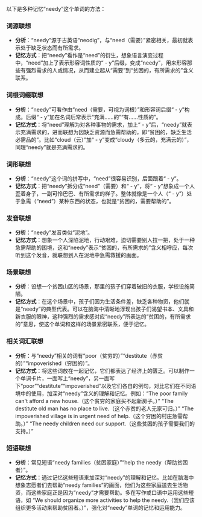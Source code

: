 以下是多种记忆“needy”这个单词的方法：

### 词源联想
 - **分析**：“needy”源于古英语“neodig”，与“need（需要）”紧密相关，最初就表示处于缺乏状态而有所需求。
 - **记忆方式**：把“needy”看作是“need”的衍生，想象语言演变过程中，“need”加上了表示形容词性质的“ - y”后缀，变成“needy”，用来形容那些有强烈需求的人或情况，从而建立起从“需要”到“贫困的，有所需求的”含义联系。

### 词根词缀联想
 - **分析**：“needy”可看作由“need（需要，可视为词根）”和形容词后缀“ - y”构成。后缀“ - y”加在名词后常表示“充满……的”“有……性质的”。
 - **记忆方式**：将“need”理解为对各种事物的需求，加上“ - y”后，“needy”就表示充满需求的，进而联想为因缺乏资源而急需帮助的，即“贫困的，缺乏生活必需品的”。比如“cloud（云）”加“ - y”变成“cloudy（多云的，充满云的）”，同理“needy”就是充满需求的。

### 词形联想
 - **分析**：“needy”这个词的拼写中，“need”很容易识别，后面跟着“ - y”。
 - **记忆方式**：把“needy”拆分成“need”（需要）和“ - y”，将“ - y”想象成一个人歪着身子，一副可怜巴巴、有所需求的样子。整体就像是一个人（“ - y”）处于急需（“need”）某种东西的状态，也就是“贫困的，需要帮助的”。

### 发音联想
 - **分析**：“needy”发音类似“泥地”。
 - **记忆方式**：想象一个人深陷泥地，行动艰难，迫切需要别人拉一把，处于一种急需帮助的困境，这和“needy”表示“贫困的，有所需求的”含义相呼应，每次听到这个发音，就联想到人在泥地中急需救援的画面。

### 场景联想
 - **分析**：设想一个贫困山区的场景，那里的孩子们穿着破旧的衣服，学校设施简陋。
 - **记忆方式**：在这个场景中，孩子们因为生活条件差，缺乏各种物资，他们就是“needy”的典型代表。可以在脑海中清晰地浮现出孩子们渴望书本、文具和新衣服的眼神，这种强烈的需求感对应“needy”所表达的“贫困的，有所需求的”意思，使这个单词和这样的场景紧密联系，便于记忆。

### 相关词汇联想
 - **分析**：与“needy”相关的词有“poor（贫穷的）”“destitute（赤贫的）”“impoverished（穷困的）”。
 - **记忆方式**：将这些词放在一起记忆，它们都表达了经济上的匮乏。可以制作一个单词卡片，一面写上“needy”，另一面写下“poor”“destitute”“impoverished”以及它们各自的例句，对比它们在不同语境中的使用，加深对“needy”含义的理解和记忆。例如：“The poor family can't afford a new house.（这个贫穷的家庭买不起新房子。）” “The destitute old man has no place to live.（这个赤贫的老人无家可归。）” “The impoverished village is in urgent need of help.（这个穷困的村庄急需帮助。）” “The needy children need our support.（这些贫困的孩子需要我们的支持。）” 

### 短语联想
 - **分析**：常见短语“needy families（贫困家庭）”“help the needy（帮助贫困者）”。
 - **记忆方式**：通过记忆这些短语来加深对“needy”的理解和记忆。比如在脑海中想象志愿者们去帮助“needy families”的画面，他们为这些家庭送去生活物资，而这些家庭正是因为“needy”才需要帮助。多在写作或口语中运用这些短语，如 “We should organize more activities to help the needy.（我们应该组织更多活动来帮助贫困者。）”，强化对“needy”单词的记忆和运用能力。 